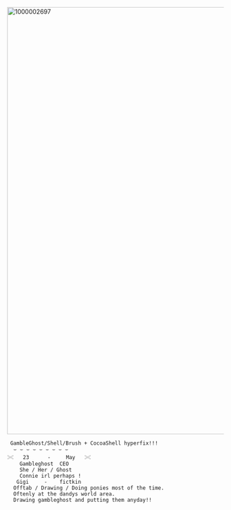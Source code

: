<img width="1013" height="993" alt="1000002697" src="https://github.com/user-attachments/assets/8b5a7153-5482-473c-920a-949d513b7603" />

     GambleGhost/Shell/Brush + CocoaShell hyperfix!!!
      ⌣ ⌣ ⌣ ⌣ ⌣ ⌣ ⌣ ⌣ ⌣
    𓏵   23      -     May   𓏵
        Gambleghost  CEO
        She / Her / Ghost 
        Connie irl perhaps !
       Gigi     -    fictkin 
      Offtab / Drawing / Doing ponies most of the time.
      Oftenly at the dandys world area.
      Drawing gambleghost and putting them anyday!!
